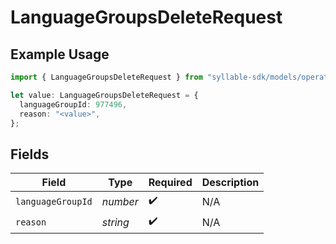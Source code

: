 # LanguageGroupsDeleteRequest

## Example Usage

```typescript
import { LanguageGroupsDeleteRequest } from "syllable-sdk/models/operations";

let value: LanguageGroupsDeleteRequest = {
  languageGroupId: 977496,
  reason: "<value>",
};
```

## Fields

| Field              | Type               | Required           | Description        |
| ------------------ | ------------------ | ------------------ | ------------------ |
| `languageGroupId`  | *number*           | :heavy_check_mark: | N/A                |
| `reason`           | *string*           | :heavy_check_mark: | N/A                |